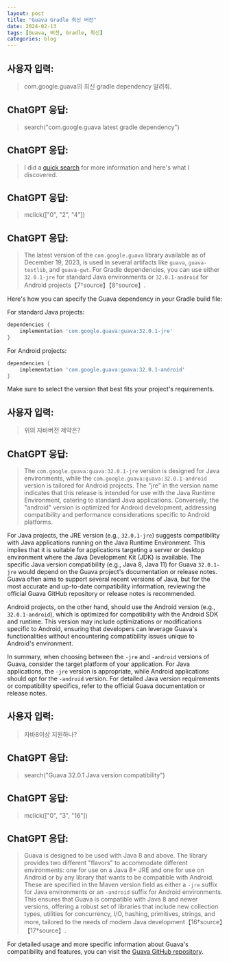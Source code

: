 ```yaml
---
layout: post
title: "Guava Gradle 최신 버전"
date: 2024-02-13
tags: [Guava, 버전, Gradle, 최신]
categories: blog
---
```


## 사용자 입력:
> com.google.guava의 최신 gradle dependency 알려줘.

## ChatGPT 응답:
> search("com.google.guava latest gradle dependency")

## ChatGPT 응답:
> I did a [quick search](https://chat.openai.com/backend-api/bing/redirect?query=com.google.guava%20latest%20gradle%20dependency) for more information and here's what I discovered.

## ChatGPT 응답:
> mclick(["0", "2", "4"])

## ChatGPT 응답:
> The latest version of the `com.google.guava` library available as of December 19, 2023, is used in several artifacts like `guava`, `guava-testlib`, and `guava-gwt`. For Gradle dependencies, you can use either `32.0.1-jre` for standard Java environments or `32.0.1-android` for Android projects【7†source】【8†source】.

Here's how you can specify the Guava dependency in your Gradle build file:

For standard Java projects:
```gradle
dependencies {
    implementation 'com.google.guava:guava:32.0.1-jre'
}
```

For Android projects:
```gradle
dependencies {
    implementation 'com.google.guava:guava:32.0.1-android'
}
```

Make sure to select the version that best fits your project's requirements.

## 사용자 입력:
> 위의 자바버전 제약은?

## ChatGPT 응답:
> The `com.google.guava:guava:32.0.1-jre` version is designed for Java environments, while the `com.google.guava:guava:32.0.1-android` version is tailored for Android projects. The "jre" in the version name indicates that this release is intended for use with the Java Runtime Environment, catering to standard Java applications. Conversely, the "android" version is optimized for Android development, addressing compatibility and performance considerations specific to Android platforms.

For Java projects, the JRE version (e.g., `32.0.1-jre`) suggests compatibility with Java applications running on the Java Runtime Environment. This implies that it is suitable for applications targeting a server or desktop environment where the Java Development Kit (JDK) is available. The specific Java version compatibility (e.g., Java 8, Java 11) for Guava `32.0.1-jre` would depend on the Guava project's documentation or release notes. Guava often aims to support several recent versions of Java, but for the most accurate and up-to-date compatibility information, reviewing the official Guava GitHub repository or release notes is recommended.

Android projects, on the other hand, should use the Android version (e.g., `32.0.1-android`), which is optimized for compatibility with the Android SDK and runtime. This version may include optimizations or modifications specific to Android, ensuring that developers can leverage Guava's functionalities without encountering compatibility issues unique to Android's environment.

In summary, when choosing between the `-jre` and `-android` versions of Guava, consider the target platform of your application. For Java applications, the `-jre` version is appropriate, while Android applications should opt for the `-android` version. For detailed Java version requirements or compatibility specifics, refer to the official Guava documentation or release notes.

## 사용자 입력:
> 자바8이상 지원하나?

## ChatGPT 응답:
> search("Guava 32.0.1 Java version compatibility")

## ChatGPT 응답:
> mclick(["0", "3", "16"])

## ChatGPT 응답:
> Guava is designed to be used with Java 8 and above. The library provides two different "flavors" to accommodate different environments: one for use on a Java 8+ JRE and one for use on Android or by any library that wants to be compatible with Android. These are specified in the Maven version field as either a `-jre` suffix for Java environments or an `-android` suffix for Android environments. This ensures that Guava is compatible with Java 8 and newer versions, offering a robust set of libraries that include new collection types, utilities for concurrency, I/O, hashing, primitives, strings, and more, tailored to the needs of modern Java development【16†source】【17†source】.

For detailed usage and more specific information about Guava's compatibility and features, you can visit the [Guava GitHub repository](https://github.com/google/guava).

